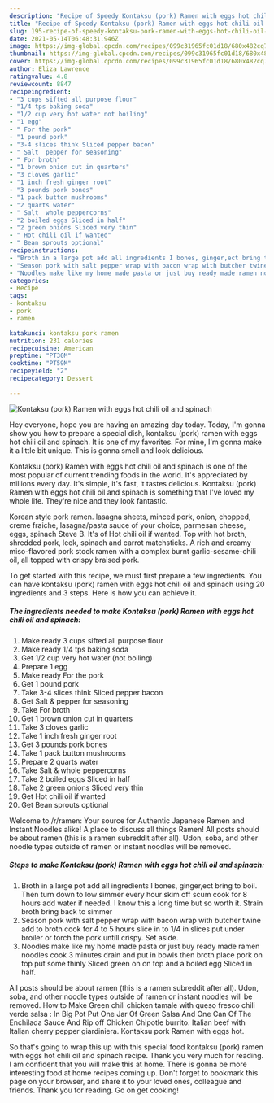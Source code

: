 ```yaml
---
description: "Recipe of Speedy Kontaksu (pork) Ramen with eggs hot chili oil and spinach"
title: "Recipe of Speedy Kontaksu (pork) Ramen with eggs hot chili oil and spinach"
slug: 195-recipe-of-speedy-kontaksu-pork-ramen-with-eggs-hot-chili-oil-and-spinach
date: 2021-05-14T06:48:31.946Z
image: https://img-global.cpcdn.com/recipes/099c31965fc01d18/680x482cq70/kontaksu-pork-ramen-with-eggs-hot-chili-oil-and-spinach-recipe-main-photo.jpg
thumbnail: https://img-global.cpcdn.com/recipes/099c31965fc01d18/680x482cq70/kontaksu-pork-ramen-with-eggs-hot-chili-oil-and-spinach-recipe-main-photo.jpg
cover: https://img-global.cpcdn.com/recipes/099c31965fc01d18/680x482cq70/kontaksu-pork-ramen-with-eggs-hot-chili-oil-and-spinach-recipe-main-photo.jpg
author: Eliza Lawrence
ratingvalue: 4.8
reviewcount: 8847
recipeingredient:
- "3 cups sifted all purpose flour"
- "1/4 tps baking soda"
- "1/2 cup very hot water not boiling"
- "1 egg"
- " For the pork"
- "1 pound pork"
- "3-4 slices think Sliced pepper bacon"
- " Salt  pepper for seasoning"
- " For broth"
- "1 brown onion cut in quarters"
- "3 cloves garlic"
- "1 inch fresh ginger root"
- "3 pounds pork bones"
- "1 pack button mushrooms"
- "2 quarts water"
- " Salt  whole peppercorns"
- "2 boiled eggs Sliced in half"
- "2 green onions Sliced very thin"
- " Hot chili oil if wanted"
- " Bean sprouts optional"
recipeinstructions:
- "Broth in a large pot add all ingredients I bones, ginger,ect bring to boil. Then turn down to low simmer every hour skim off scum cook for 8 hours add water if needed. I know this a long time but so worth it. Strain broth bring back to simmer"
- "Season pork with salt pepper wrap with bacon wrap with butcher twine add to broth cook for 4 to 5 hours slice in to 1/4 in slices put under broiler or torch the pork untill crispy. Set aside."
- "Noodles make like my home made pasta or just buy ready made ramen noodles cook 3 minutes drain and put in bowls then broth place pork on top put some thinly Sliced green on on top and a boiled egg Sliced in half."
categories:
- Recipe
tags:
- kontaksu
- pork
- ramen

katakunci: kontaksu pork ramen 
nutrition: 231 calories
recipecuisine: American
preptime: "PT30M"
cooktime: "PT59M"
recipeyield: "2"
recipecategory: Dessert

---
```



![Kontaksu (pork) Ramen with eggs hot chili oil and spinach](https://img-global.cpcdn.com/recipes/099c31965fc01d18/680x482cq70/kontaksu-pork-ramen-with-eggs-hot-chili-oil-and-spinach-recipe-main-photo.jpg)

Hey everyone, hope you are having an amazing day today. Today, I'm gonna show you how to prepare a special dish, kontaksu (pork) ramen with eggs hot chili oil and spinach. It is one of my favorites. For mine, I'm gonna make it a little bit unique. This is gonna smell and look delicious.

Kontaksu (pork) Ramen with eggs hot chili oil and spinach is one of the most popular of current trending foods in the world. It's appreciated by millions every day. It's simple, it's fast, it tastes delicious. Kontaksu (pork) Ramen with eggs hot chili oil and spinach is something that I've loved my whole life. They're nice and they look fantastic.

Korean style pork ramen. lasagna sheets, minced pork, onion, chopped, creme fraiche, lasagna/pasta sauce of your choice, parmesan cheese, eggs, spinach Steve B. It&#39;s of Hot chili oil if wanted. Top with hot broth, shredded pork, leek, spinach and carrot matchsticks. A rich and creamy miso-flavored pork stock ramen with a complex burnt garlic-sesame-chili oil, all topped with crispy braised pork.


To get started with this recipe, we must first prepare a few ingredients. You can have kontaksu (pork) ramen with eggs hot chili oil and spinach using 20 ingredients and 3 steps. Here is how you can achieve it.

<!--inarticleads1-->

##### The ingredients needed to make Kontaksu (pork) Ramen with eggs hot chili oil and spinach:

1. Make ready 3 cups sifted all purpose flour
1. Make ready 1/4 tps baking soda
1. Get 1/2 cup very hot water (not boiling)
1. Prepare 1 egg
1. Make ready  For the pork
1. Get 1 pound pork
1. Take 3-4 slices think Sliced pepper bacon
1. Get  Salt &amp; pepper for seasoning
1. Take  For broth
1. Get 1 brown onion cut in quarters
1. Take 3 cloves garlic
1. Take 1 inch fresh ginger root
1. Get 3 pounds pork bones
1. Take 1 pack button mushrooms
1. Prepare 2 quarts water
1. Take  Salt &amp; whole peppercorns
1. Take 2 boiled eggs Sliced in half
1. Take 2 green onions Sliced very thin
1. Get  Hot chili oil if wanted
1. Get  Bean sprouts optional


Welcome to /r/ramen: Your source for Authentic Japanese Ramen and Instant Noodles alike! A place to discuss all things Ramen! All posts should be about ramen (this is a ramen subreddit after all). Udon, soba, and other noodle types outside of ramen or instant noodles will be removed. 

<!--inarticleads2-->

##### Steps to make Kontaksu (pork) Ramen with eggs hot chili oil and spinach:

1. Broth in a large pot add all ingredients I bones, ginger,ect bring to boil. Then turn down to low simmer every hour skim off scum cook for 8 hours add water if needed. I know this a long time but so worth it. Strain broth bring back to simmer
1. Season pork with salt pepper wrap with bacon wrap with butcher twine add to broth cook for 4 to 5 hours slice in to 1/4 in slices put under broiler or torch the pork untill crispy. Set aside.
1. Noodles make like my home made pasta or just buy ready made ramen noodles cook 3 minutes drain and put in bowls then broth place pork on top put some thinly Sliced green on on top and a boiled egg Sliced in half.


All posts should be about ramen (this is a ramen subreddit after all). Udon, soba, and other noodle types outside of ramen or instant noodles will be removed. How to Make Green chili chicken tamale with queso fresco chili verde salsa : In Big Pot Put One Jar Of Green Salsa And One Can Of The Enchilada Sauce And Rip off Chicken Chipotle burrito. Italian beef with Italian cherry pepper giardiniera. Kontaksu pork Ramen with eggs hot. 

So that's going to wrap this up with this special food kontaksu (pork) ramen with eggs hot chili oil and spinach recipe. Thank you very much for reading. I am confident that you will make this at home. There is gonna be more interesting food at home recipes coming up. Don't forget to bookmark this page on your browser, and share it to your loved ones, colleague and friends. Thank you for reading. Go on get cooking!
